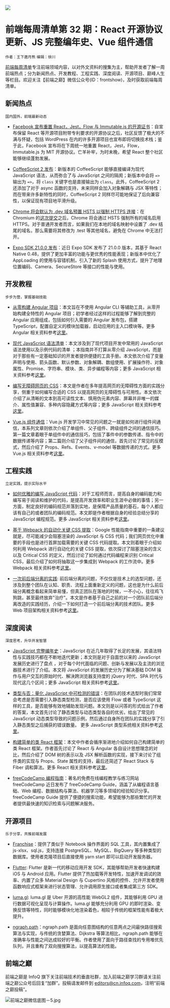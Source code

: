 ![](http://upload-images.jianshu.io/upload_images/1647496-39f17e139d688f8c.jpg?imageMogr2/auto-orient/strip%7CimageView2/2/w/1240)

# 前端每周清单第 32 期：React 开源协议更新、JS 完整编年史、Vue 组件通信

`作者：王下邀月熊` `编辑：徐川`

[前端每周清单](http://www.infoq.com/cn/FE-Weekly)专注前端领域内容，以对外文资料的搜集为主，帮助开发者了解一周前端热点；分为新闻热点、开发教程、工程实践、深度阅读、开源项目、巅峰人生等栏目。欢迎关注【前端之巅】微信公众号(ID：frontshow)，及时获取前端每周清单。

## 新闻热点

`国内国外，前端最新动态`

- [Facebook 宣布重置 React，Jest，Flow 与 Immutable.js 的开源证书](https://code.facebook.com/posts/300798627056246)：自宣布保留 React 等开源项目附带专利要求的开源协议之后，社区反馈了极大的不满与怀疑，包括 WordPress 在内的许多开源项目也宣布即将切换技术栈；鉴于此，Facebook 宣布将在下周统一地重置 React，Jest，Flow，Immutable.js 为 MIT 开源协议。亡羊补牢，为时未晚，希望 React 整个社区能够继续蓬勃发展。

- [CoffeeScript 2 发布](http://coffeescript.org/announcing-coffeescript-2/)：新版本的 CoffeeScript 能够直接编译为现代 JavaScript 语法，从而弥合了与 JavaScript 之间的隔阂；新版本中会将 `=>` 输出为 `=>`，将 `class` 关键字也是直接输出为 `class`。此外，CoffeeScript 2 还添加了对于 async 函数的支持，未来同样会加入对象解耦与 JSX 等特性；而在带来许多新特性的同时，CoffeeScript 2 同样尽可能地保证了后向兼容性，以保证现有项目地平滑升级。

- [Chrome 将会默认为 .dev 域名预置 HSTS 以强制 HTTPS 连接](https://ma.ttias.be/chrome-force-dev-domains-https-via-preloaded-hsts/)：在 Chromium 的[这次提交](https://chromium-review.googlesource.com/c/chromium/src/+/669923)之后，Chrome 将会通过 HSTS 强制所有的域名启用 HTTPS。对于普通开发者而言，如果我们在本地的域名映射中设置了 .dev 结尾的域名，那么需要将其修改为 .test 等其他域名，避免在 Chrome 中无法打开。

- [Expo SDK 21.0.0 发布](https://blog.expo.io/expo-sdk-21-0-0-is-now-available-be33b79921b7)：近日 Expo SDK 发布了 21.0.0 版本，其基于 React Native 0.48，提供了更加丰富的功能与更优秀的性能表现；新版本中优化了 AppLoading 的使用与容错机制，引入了新的 Splash 使用方式，提升了地理位置编码、Camera、SecureStore 等接口的性能与使用。

## 开发教程

`步步为营，掌握基础技能`

- [从零构建 Angular 项目](https://parg.co/bw0)：本文旨在不使用 Angular CLI 等辅助工具，从零开始构建全特性的 Angular 项目；初学者经过这样的过程能够了解到完整的 Angular 应用组成，包括如何引入需要的 Angular 发布包，搭建 TypeScript，配置自定义的模块加载器，启动应用的主入口模块等。更多 Angular 相关资料参考[这里](https://parg.co/UH4)。

- [现代 JavaScript 语法清单](https://github.com/mbeaudru/modern-js-cheatsheet)：本文涉及到了现代项目开发中常用的 JavaScript 语法使用以及示例代码的清单 ；本指南并不打算从零介绍 JavaScript，而是对于那些有一定基础知识的开发者提供便捷的工具手册。本文依次介绍了变量声明与使用、箭头函数、默认参数、对象解耦、数组使用、扩展操作符、对象属性、Promise、字符串、模块、类、异步编程等内容；更多 JavaScript 相关资料参考[这里](https://parg.co/UHR)。

- [编写无障碍网页的 CSS](https://parg.co/bwd)：本文是作者在多年提高网页的无障碍性方面的实践分享，侧重于如何编写合适的 CSS 以提高网页的无障碍性与可用性。本文依次介绍了从清晰的文本到高可读性文本、慎用伪元素内容、屏幕并非唯一的媒介、属性值兼容、多种内容隐藏方式等内容；更多 JavaScript 相关资料参考[这里](https://parg.co/UHf)。

- [Vue.js 组件通信](https://parg.co/bBV)：Vue.js 开发学习中常见的问题之一就是如何进行组件间通信，本系列文章则依次介绍了单组件、父子组件、跨级组件之间的通信技巧。第一篇文章着眼于单组件中的通信技巧，包括了事件中的参数传递、指令中的数据传递等内容；第二篇则介绍了父子组件间的通信，首先讨论了常见的反模式，然后介绍了 Props、Refs、Events、v-model 等数据传递的方式。更多 Vue.js 相关资料参考[这里](https://parg.co/UH4)。

## 工程实践

`立足实践，提示实际水平`

- [如何优雅的编写 JavaScript 代码](https://mp.weixin.qq.com/s/PUpZTnCf3qilVWhU-bTC0A)：对于工程师而言，提高自身的编码能力和编写易于阅读和维护的代码，是提高开发效率和职业生涯中必做的事情；另一方面，制定良好的编码规范并落到实地，是保障产品质量的基石，每个人都应该有自己的或者团队的编码规范。本文即是作者根据自身的经验总结分享的 JavaScript 编程规范。更多 JavaScript 相关资料参考[这里](https://parg.co/UHf)。

- [基于 Webpack 的自动化关键 CSS 提取](https://parg.co/bwo)：Google 性能指南中重要的一条建议就是，尽可能减少会阻塞渲染的 JavaScript 与 CSS 代码；我们网页优化中重要的手段也是进行首屏加载需要的关键 CSS 代码提取。本文则着眼于介绍如何利用 Webpack 进行自动化的关键 CSS 提取，依次探讨了阻塞渲染的含义以及 Critical CSS 的定义，然后讨论了如何通过代码编程来识别 Critical CSS，最后介绍了如何将抽取这一步集成到 Webpack 的工作流中。更多 Webpack 相关资料参考[这里](https://parg.co/UHN)。

- [一次前后端分离的实践](https://mp.weixin.qq.com/s/Kwq6Eej8EMYzTcQgIKG2WQ): 前后端分离的问题，不仅仅是技术上的选型问题，还涉及到整个团队在认知、职责、流程上面重新定义的问题，这也是为什么前后端分离概念看起来简单易懂，但真正团队在落地的时候，一不小心，往往鸡飞狗跳，甚至最终放弃"治疗"。本文是作者基于自己之前的对一个团队前后端分离改造的实践经历，介绍一下如何打造一个前后端分离的技术团队。更多 Web 项目架构相关资料参考[这里](https://parg.co/UHM)。

## 深度阅读

`深度思考，升华开发智慧`

- [JavaScript 完整编年史](https://closebrace.com/articles/2017-09-11/a-brief-incomplete-history-of-javascript)：JavaScript 在近几年取得了长足的发展，其语法特性与实践技巧都在不断地迭代更新；本文则是对于自面世以来的 JavaScript 发展历史进行了盘点 ，对于每个时代面临的问题、创新与发展以及主流的浏览器技术进行了介绍。本文将 JavaScript 的发展历史分为了解决基础 DOM 操作与用户交互的原始时代、解决跨浏览器支持度的 jQuery 时代、SPA 时代与现代这几个区间；更多 JavaScript 相关资料参考[这里](https://parg.co/UHR)。

- [类型与否：量化 JavaScript 中可检测的错误](https://parg.co/bwX)：在团队的技术选型时我们常常会考虑是否需要引入静态类型检测，是否应该使用 Flow 或者 TypeScript 这样的工具，是否能够有效地辅助发现问题。本文则是以问答的形式给出了作者的答案，本文首先讨论了静态类型与动态类型各自的优劣，给出了常见的 JavaScript 动态类型导致的问题示例，然后通过自身所在团队的实践分享了引入静态类型之后捕获的错误数量。 更多 JavaScript 类型系统相关资料参考[这里](https://parg.co/UHR)。

- [构建简单的类 React 框架](https://hackernoon.com/build-your-own-react-48edb8ed350d)：本文中作者会循序渐进地介绍如何自己构建简单的类 React 框架。作者首先讨论了 React 与 Angular 各自设计思想理念的对比，然后介绍了 DOM 树的表示以及 JSX 解析函数的实现，接下来讨论了组件类的实现与 Props、State 属性的支持，最后还简述了 React Stack 与 Fiber 调和算法。更多 React 相关资料参考[这里](https://parg.co/UH4)。

- [freeCodeCamp 编程指南](https://parg.co/bwy)：著名的免费在线编程教学与练习网站 freeCodeCamp 近日发布了 freeCodeCamp Guide，涵盖了从编程语言基础、Web 编程、数据结构与算法、机器学习等多领域的经验知识分享。freeCodeCamp Guide 提供了便捷的搜索功能，希望能够为那些繁忙的开发者提供最快速的知识检索与问题解决服务。

## 开源项目

`乐于分享，共推前端发展`

- [Franchise](https://github.com/hvf/franchise)：提供了类似于 Notebook 操作界面的 SQL 工具，其内置集成了 js-xlsx、sql.js，支持连接 PostgreSQL、MySQL、BigQuery 等多种类型的数据库。使用者克隆项目后直接使用 yarn start 即可以启动开发服务器。

- [Flutter](https://github.com/flutter/flutter): Flutter 是新一代的移动应用开发 SDK，其能够帮助开发者快速构建 iOS 与 Android 应用。Flutter 提供了热加载等开发特性，加速开发调试的效率、内置了众多 Material Design 与 Cupertino 风格的控件、允许开发者使用函数响应式框架来进行状态管理、允许调用原生接口或者集成第三方 SDK。

- [luma.gl](http://uber.github.io/luma.gl/#/): luma.gl 是 Uber 开源的高性能 WebGL2 组件，其能够利用 GPU 进行数据可视化呈现与计算操作。luma.gl 能够充分利用 GPU 的即时渲染、变换反馈等特性，同时能够模块化地渲染着色，相较于传统的框架性能有着极大提升。

- [ngraph.path](https://github.com/anvaka/ngraph.path)：ngraph.path 是面向任意图结构的任意两点之间最快路径搜索算法与实现，与传统的贪婪算法、Dijkstra 等算法相比，ngraph.path 能够在准确率与性能之间达成较好的平衡。作者使用了面向于路径查找的专用堆优先队列，并且重构了双向搜搜算法，以提高算法的性能。

## 前端之巅

前端之巅是 InfoQ 旗下关注前端技术的垂直社群，加入前端之巅学习群请关注前端之巅公众号后回复“加群”。投稿请发邮件到 editors@cn.infoq.com，注明“前端之巅投稿”。

![前端之巅微信底图－5.jpg](http://upload-images.jianshu.io/upload_images/1647496-01712a993d2b23de.jpg?imageMogr2/auto-orient/strip%7CimageView2/2/w/1240)

